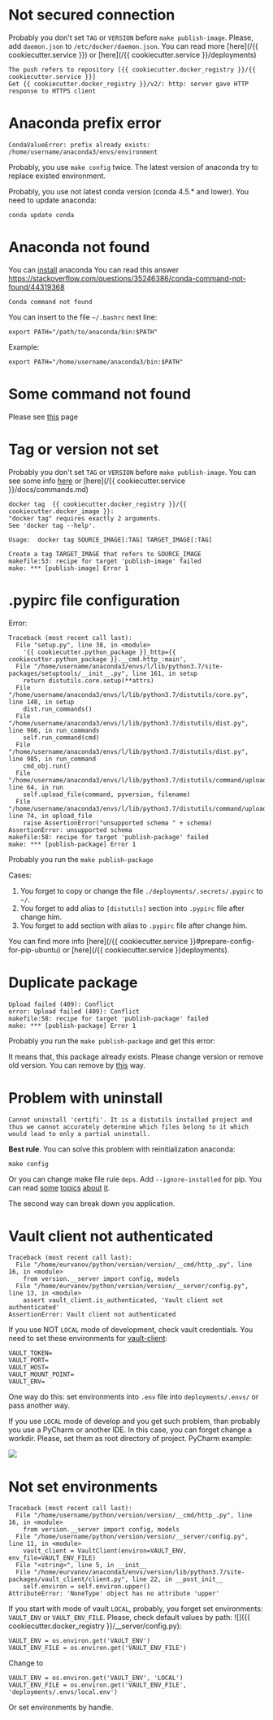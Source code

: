 # Not secured connection

Probably you don't set `TAG` or `VERSION` before `make publish-image`. Please, add `daemon.json` to `/etc/docker/daemon.json`. You can read more [here](/{{ cookiecutter.service }}) or [here](/{{ cookiecutter.service }}/deployments)

    The push refers to repository [{{ cookiecutter.docker_registry }}/{{ cookiecutter.service }}]
    Get {{ cookiecutter.docker_registry }}/v2/: http: server gave HTTP response to HTTPS client
 
 # Anaconda prefix error
 
    CondaValueError: prefix already exists: /home/username/anaconda3/envs/environment
 
 Probably, you use `make config` twice. The latest version of anaconda try to replace existed environment.
 
 Probably, you use not latest conda version (conda 4.5.* and lower). You need to update anaconda:
 
    conda update conda    
 
 # Anaconda not found
 
You can [install](https://www.anaconda.com/products/individual) anaconda You can read this answer https://stackoverflow.com/questions/35246386/conda-command-not-found/44319368 

    Conda command not found
    
    
You can insert to the file `~/.bashrc` next line:

    export PATH="/path/to/anaconda/bin:$PATH"    
    
Example:

    export PATH="/home/username/anaconda3/bin:$PATH"    
    
# Some command not found

Please see [this](https://github.com/U-Company/python-private-service-layout#usage) page
    
# Tag or version not set

Probably you don't set `TAG` or `VERSION` before `make publish-image`. You can see some info [here](https://github.com/U-Company/python-private-service-layout#usage) or [here](/{{ cookiecutter.service }}/docs/commands.md)

    docker tag  {{ cookiecutter.docker_registry }}/{{ cookiecutter.docker_image }}:
    "docker tag" requires exactly 2 arguments.
    See 'docker tag --help'.

    Usage:  docker tag SOURCE_IMAGE[:TAG] TARGET_IMAGE[:TAG]

    Create a tag TARGET_IMAGE that refers to SOURCE_IMAGE
    makefile:53: recipe for target 'publish-image' failed
    make: *** [publish-image] Error 1

# .pypirc file configuration

Error:

    Traceback (most recent call last):
      File "setup.py", line 38, in <module>
        '{{ cookiecutter.python_package }}_http={{ cookiecutter.python_package }}.__cmd.http_:main',
      File "/home/username/anaconda3/envs/l/lib/python3.7/site-packages/setuptools/__init__.py", line 161, in setup
        return distutils.core.setup(**attrs)
      File "/home/username/anaconda3/envs/l/lib/python3.7/distutils/core.py", line 148, in setup
        dist.run_commands()
      File "/home/username/anaconda3/envs/l/lib/python3.7/distutils/dist.py", line 966, in run_commands
        self.run_command(cmd)
      File "/home/username/anaconda3/envs/l/lib/python3.7/distutils/dist.py", line 985, in run_command
        cmd_obj.run()
      File "/home/username/anaconda3/envs/l/lib/python3.7/distutils/command/upload.py", line 64, in run
        self.upload_file(command, pyversion, filename)
      File "/home/username/anaconda3/envs/l/lib/python3.7/distutils/command/upload.py", line 74, in upload_file
        raise AssertionError("unsupported schema " + schema)
    AssertionError: unsupported schema 
    makefile:58: recipe for target 'publish-package' failed
    make: *** [publish-package] Error 1


Probably you run the `make publish-package`

Cases:

1. You forget to copy or change the file `./deployments/.secrets/.pypirc` to `~/`.
2. You forget to add alias to `[distutils]` section into `.pypirc` file after change him.
3. You forget to add section with alias to `.pypirc` file after change him.

You can find more info [here](/{{ cookiecutter.service }}#prepare-config-for-pip-ubuntu) or [here](/{{ cookiecutter.service }}deployments).
    
# Duplicate package

    Upload failed (409): Conflict
    error: Upload failed (409): Conflict
    makefile:58: recipe for target 'publish-package' failed
    make: *** [publish-package] Error 1
    
Probably you run the `make publish-package` and get this error:

It means that, this package already exists. Please change version or remove old version. You can remove by [this](https://github.com/U-Company/notes/tree/master/deployments#publish-image-into-docker-registry-for-local-development-and-testing) way.

# Problem with uninstall

    Cannot uninstall 'certifi'. It is a distutils installed project and thus we cannot accurately determine which files belong to it which would lead to only a partial uninstall.

**Best rule**. You can solve this problem with reinitialization anaconda:

    make config
    
Or you can change make file rule `deps`. Add `--ignore-installed` for pip. You can read [some](https://pip.pypa.io/en/stable/reference/pip_install/#cmdoption-i) [topics](https://stackoverflow.com/questions/51913361/difference-between-pip-install-options-ignore-installed-and-force-reinstall) [about](https://github.com/pypa/pip/issues/5247) [it](https://github.com/galaxyproject/galaxy/issues/7324).

The second way can break down you application.    
    
# Vault client not authenticated

    Traceback (most recent call last):
      File "/home/eurvanov/python/version/version/__cmd/http_.py", line 16, in <module>
        from version.__server import config, models
      File "/home/eurvanov/python/version/version/__server/config.py", line 13, in <module>
        assert vault_client.is_authenticated, 'Vault client not authenticated'
    AssertionError: Vault client not authenticated
    
If you use NOT `LOCAL` mode of development, check vault credentials. You need to set these environments for [vault-client](https://github.com/U-Company/vault-client):

    VAULT_TOKEN=
    VAULT_PORT=
    VAULT_HOST=
    VAULT_MOUNT_POINT=
    VAULT_ENV=
    
One way do this: set environments into `.env` file into `deployments/.envs/` or pass another way.

If you use `LOCAL` mode of develop and you get such problem, than probably you use a PyCharm or another IDE. In this case, you can forget change a workdir. Please, set them as root directory of project. PyCharm example:

![](/docs/IDE_workdir.png)

# Not set environments

    Traceback (most recent call last):
      File "/home/username/python/version/version/__cmd/http_.py", line 16, in <module>
        from version.__server import config, models
      File "/home/username/python/version/version/__server/config.py", line 11, in <module>
        vault_client = VaultClient(environ=VAULT_ENV, env_file=VAULT_ENV_FILE)
      File "<string>", line 5, in __init__
      File "/home/eurvanov/anaconda3/envs/version/lib/python3.7/site-packages/vault_client/client.py", line 22, in __post_init__
        self.environ = self.environ.upper()
    AttributeError: 'NoneType' object has no attribute 'upper'
    
If you start with mode of vault `LOCAL`, probably, you forget set environments: `VAULT_ENV` or `VAULT_ENV_FILE`. Please, check default values by path: ![]({{ cookiecutter.docker_registry }}/__server/config.py):

    VAULT_ENV = os.environ.get('VAULT_ENV')
    VAULT_ENV_FILE = os.environ.get('VAULT_ENV_FILE')
    
Change to 

    VAULT_ENV = os.environ.get('VAULT_ENV', 'LOCAL')
    VAULT_ENV_FILE = os.environ.get('VAULT_ENV_FILE', 'deployments/.envs/local.env')
    
Or set environments by handle.
